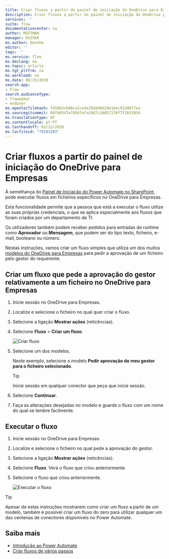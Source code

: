 ```yaml
---
title: Criar fluxos a partir do painel de iniciação do OneDrive para Empresas | Microsoft Docs
description: Criar fluxos a partir do painel de iniciação do OneDrive para Empresas.
services: ''
suite: flow
documentationcenter: na
author: MSFTMAN
manager: KVIVEK
ms.author: Deonhe
editor: ''
tags: ''
ms.service: flow
ms.devlang: na
ms.topic: article
ms.tgt_pltfrm: na
ms.workload: na
ms.date: 08/25/2019
search.app:
- Flow
search.audienceType:
- flowmaker
- enduser
ms.openlocfilehash: 7458b3cb08ca1ce3e29a9d0d29e1bec91d46f7ea
ms.sourcegitcommit: 84fb0547e79567efa19d7c16857176f7f1b53934
ms.translationtype: HT
ms.contentlocale: pt-PT
ms.lasthandoff: 03/12/2020
ms.locfileid: "79193203"
---
```

# <a name="create-flows-from-the-onedrive-for-business-launch-panel"></a>Criar fluxos a partir do painel de iniciação do OneDrive para Empresas


À semelhança do [Painel de Iniciação do Power Automate no SharePoint](https://flow.microsoft.com/blog/introducing-flow-launch-panel-in-sharepoint-lists-and-libraries/), pode executar fluxos em ficheiros específicos no OneDrive para Empresas. 

Esta funcionalidade permite que a pessoa que está a executar o fluxo utilize as suas próprias credenciais, o que se aplica especialmente aos fluxos que foram criados por um departamento de TI. 

Os utilizadores também podem receber pedidos para entradas de runtime como **Aprovador** ou **Mensagem**, que podem ser do tipo texto, ficheiro, e-mail, booleano ou número.

Nestas instruções, vamos criar um fluxo simples que utiliza um dos muitos [modelos do OneDrive para Empresas](https://flow.microsoft.com/search/?q=OneDrive) para pedir a aprovação de um ficheiro pelo gestor do requerente.

## <a name="create-a-flow-that-requests-manager-approval-for-a-file-in-onedrive-for-business"></a>Criar um fluxo que pede a aprovação do gestor relativamente a um ficheiro no OneDrive para Empresas

1. Inicie sessão no OneDrive para Empresas.
1. Localize e selecione o ficheiro no qual quer criar o fluxo.
1. Selecione a ligação **Mostrar ações** (reticências).
1. Selecione **Fluxo** > **Criar um fluxo**.

     ![Criar fluxo](./media/onedrive-launch-panel/create-flow.png) 

1. Selecione um dos modelos.

    Neste exemplo, selecione o modelo **Pedir aprovação do meu gestor para o ficheiro selecionado**.

     >[!TIP]
     >Inicie sessão em qualquer conector que peça que inicie sessão.

1. Selecione **Continuar**.
1. Faça as alterações desejadas no modelo e guarde o fluxo com um nome do qual se lembre facilmente.

## <a name="run-the-flow"></a>Executar o fluxo

1. Inicie sessão no OneDrive para Empresas.
1. Localize e selecione o ficheiro no qual pede a aprovação do gestor.
1. Selecione a ligação **Mostrar ações** (reticências).
1. Selecione **Fluxo**. Verá o fluxo que criou anteriormente.
1. Selecione o fluxo que criou anteriormente.

     ![Executar o fluxo](./media/onedrive-launch-panel/run-flow.png)


>[!TIP]
>Apesar de estas instruções mostrarem como criar um fluxo a partir de um modelo, também é possível criar um fluxo do zero para utilizar qualquer um das centenas de conectores disponíveis no Power Automate.

## <a name="learn-more"></a>Saiba mais

- [Introdução ao Power Automate](getting-started.md) 
- [Criar fluxos de vários passos](multi-step-logic-flow.md)
